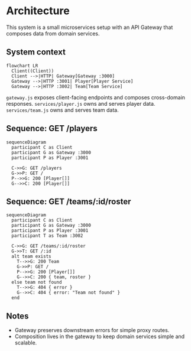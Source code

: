 # Architecture

This system is a small microservices setup with an API Gateway that composes
data from domain services.

## System context

```mermaid
flowchart LR
  Client((Client))
  Client -->|HTTP| Gateway[Gateway :3000]
  Gateway -->|HTTP :3001| Player[Player Service]
  Gateway -->|HTTP :3002| Team[Team Service]
```

`gateway.js` exposes client-facing endpoints and composes cross-domain
responses. `services/player.js` owns and serves player data. `services/team.js`
owns and serves team data.

## Sequence: GET /players

```mermaid
sequenceDiagram
  participant C as Client
  participant G as Gateway :3000
  participant P as Player :3001

  C->>G: GET /players
  G->>P: GET /
  P-->>G: 200 [Player[]]
  G-->>C: 200 [Player[]]
```

## Sequence: GET /teams/:id/roster

```mermaid
sequenceDiagram
  participant C as Client
  participant G as Gateway :3000
  participant P as Player :3001
  participant T as Team :3002

  C->>G: GET /teams/:id/roster
  G->>T: GET /:id
  alt team exists
    T-->>G: 200 Team
    G->>P: GET /
    P-->>G: 200 [Player[]]
    G-->>C: 200 { team, roster }
  else team not found
    T-->>G: 404 { error }
    G-->>C: 404 { error: "Team not found" }
  end
```

## Notes

- Gateway preserves downstream errors for simple proxy routes.
- Composition lives in the gateway to keep domain services simple and
  scalable.
